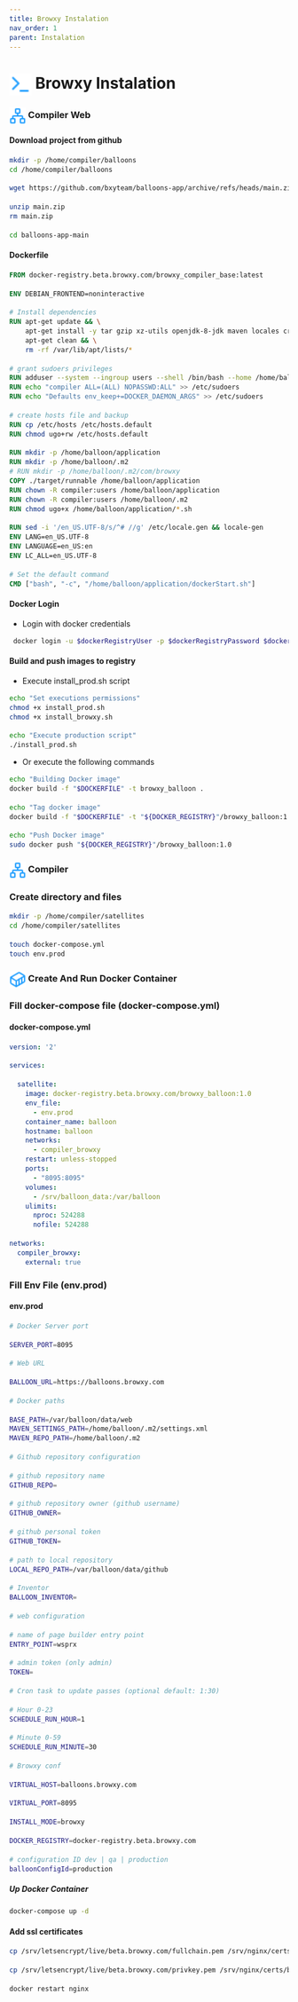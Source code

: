 ```yaml
---
title: Browxy Instalation
nav_order: 1
parent: Instalation
---
```

# <img style="vertical-align:middle; width: 40px; height:40px;" src="https://raw.githubusercontent.com/bxyteam/balloons/refs/heads/main/docs/images/terminal.png"> Browxy Instalation

### <img style="vertical-align:middle; width:30px; height:30px;" src="https://raw.githubusercontent.com/bxyteam/balloons/refs/heads/main/docs/images/network.png"> Compiler Web

#### Download project from github

```bash
mkdir -p /home/compiler/balloons
cd /home/compiler/balloons

wget https://github.com/bxyteam/balloons-app/archive/refs/heads/main.zip

unzip main.zip
rm main.zip

cd balloons-app-main
```

#### Dockerfile

```Dockerfile
FROM docker-registry.beta.browxy.com/browxy_compiler_base:latest

ENV DEBIAN_FRONTEND=noninteractive

# Install dependencies
RUN apt-get update && \
    apt-get install -y tar gzip xz-utils openjdk-8-jdk maven locales cron git unzip && \
    apt-get clean && \
    rm -rf /var/lib/apt/lists/*

# grant sudoers privileges
RUN adduser --system --ingroup users --shell /bin/bash --home /home/balloon compiler
RUN echo "compiler ALL=(ALL) NOPASSWD:ALL" >> /etc/sudoers
RUN echo "Defaults env_keep+=DOCKER_DAEMON_ARGS" >> /etc/sudoers

# create hosts file and backup
RUN cp /etc/hosts /etc/hosts.default
RUN chmod ugo+rw /etc/hosts.default

RUN mkdir -p /home/balloon/application
RUN mkdir -p /home/balloon/.m2
# RUN mkdir -p /home/balloon/.m2/com/browxy
COPY ./target/runnable /home/balloon/application
RUN chown -R compiler:users /home/balloon/application
RUN chown -R compiler:users /home/balloon/.m2
RUN chmod ugo+x /home/balloon/application/*.sh

RUN sed -i '/en_US.UTF-8/s/^# //g' /etc/locale.gen && locale-gen
ENV LANG=en_US.UTF-8
ENV LANGUAGE=en_US:en
ENV LC_ALL=en_US.UTF-8

# Set the default command
CMD ["bash", "-c", "/home/balloon/application/dockerStart.sh"]
```
#### Docker Login
* Login with docker credentials

```bash
 docker login -u $dockerRegistryUser -p $dockerRegistryPassword $dockerRegistryUrl
```

#### Build and push images to registry
* Execute install_prod.sh script

```bash
echo "Set executions permissions"
chmod +x install_prod.sh
chmod +x install_browxy.sh

echo "Execute production script"
./install_prod.sh
```
* Or execute the following commands

```bash
echo "Building Docker image"
docker build -f "$DOCKERFILE" -t browxy_balloon .

echo "Tag docker image"
docker build -f "$DOCKERFILE" -t "${DOCKER_REGISTRY}"/browxy_balloon:1.0 .

echo "Push Docker image"
sudo docker push "${DOCKER_REGISTRY}"/browxy_balloon:1.0
```

### <img style="vertical-align:middle; width:30px; height:30px;" src="https://raw.githubusercontent.com/bxyteam/balloons/refs/heads/main/docs/images/network.png"> Compiler

### Create directory and files

```bash
mkdir -p /home/compiler/satellites
cd /home/compiler/satellites

touch docker-compose.yml
touch env.prod
```

### <img style="vertical-align:middle; width:30px; height:30px;" src="https://raw.githubusercontent.com/bxyteam/balloons/refs/heads/main/docs/images/container.png"> Create And Run Docker Container

### Fill docker-compose file (docker-compose.yml)
#### docker-compose.yml

```yaml
version: '2'

services:

  satellite:
    image: docker-registry.beta.browxy.com/browxy_balloon:1.0
    env_file:
      - env.prod
    container_name: balloon
    hostname: balloon
    networks:
      - compiler_browxy
    restart: unless-stopped
    ports:
      - "8095:8095"
    volumes:
      - /srv/balloon_data:/var/balloon
    ulimits:
      nproc: 524288
      nofile: 524288

networks:
  compiler_browxy:
    external: true
```

### Fill Env File (env.prod)

#### env.prod

```bash
# Docker Server port

SERVER_PORT=8095

# Web URL

BALLOON_URL=https://balloons.browxy.com

# Docker paths

BASE_PATH=/var/balloon/data/web
MAVEN_SETTINGS_PATH=/home/balloon/.m2/settings.xml
MAVEN_REPO_PATH=/home/balloon/.m2

# Github repository configuration

# github repository name
GITHUB_REPO=

# github repository owner (github username)
GITHUB_OWNER=

# github personal token
GITHUB_TOKEN=

# path to local repository
LOCAL_REPO_PATH=/var/balloon/data/github

# Inventor
BALLOON_INVENTOR=

# web configuration

# name of page builder entry point
ENTRY_POINT=wsprx

# admin token (only admin)
TOKEN=

# Cron task to update passes (optional default: 1:30)

# Hour 0-23
SCHEDULE_RUN_HOUR=1

# Minute 0-59
SCHEDULE_RUN_MINUTE=30

# Browxy conf

VIRTUAL_HOST=balloons.browxy.com

VIRTUAL_PORT=8095

INSTALL_MODE=browxy

DOCKER_REGISTRY=docker-registry.beta.browxy.com

# configuration ID dev | qa | production
balloonConfigId=production
```

##### Up Docker Container

```bash
docker-compose up -d
```
#### Add ssl certificates

```bash
cp /srv/letsencrypt/live/beta.browxy.com/fullchain.pem /srv/nginx/certs/balloons.browxy.com.crt

cp /srv/letsencrypt/live/beta.browxy.com/privkey.pem /srv/nginx/certs/balloons.browxy.com.key

docker restart nginx
```
